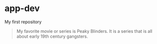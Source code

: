 # app-dev
My first repository
> My favorite movie or series is Peaky Blinders. It is a series that is all about early 19th century gangsters.
